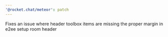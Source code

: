 ```yaml
---
'@rocket.chat/meteor': patch
---
```


Fixes an issue where header toolbox items are missing the proper margin in e2ee setup room header
